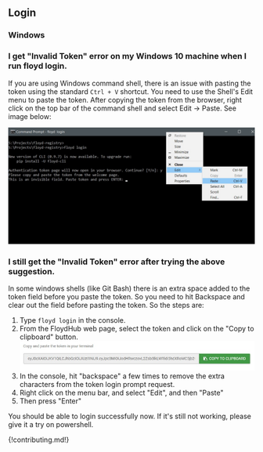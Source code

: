 ## Login

### Windows

### I get "Invalid Token" error on my Windows 10 machine when I run floyd login.

If you are using Windows command shell, there is an issue with pasting the token using the 
standard `Ctrl + V` shortcut. You need to use the Shell's Edit menu to paste the token. After copying the token from the browser, right click on the top bar of the command shell and select Edit -> Paste. See image below:

![Windows 10 Login](../img/login_win_10.jpg)

### I still get the "Invalid Token" error after trying the above suggestion.

In some windows shells (like Git Bash) there is an extra space added to the token field
before you paste the token. So you need to hit Backspace and clear out the field before pasting 
the token. So the steps are:

1. Type `floyd login` in the console.
2. From the FloydHub web page, select the token and click on the "Copy to clipboard" button.
![Windows 10 Login](../img/login_token.jpg)
3. In the console, hit "backspace" a few times to remove the extra characters from the token login prompt request.
4. Right click on the menu bar, and select "Edit", and then "Paste"
5. Then press "Enter"

You should be able to login successfully now. If it's still not working, please give it a try on powershell.



{!contributing.md!}
